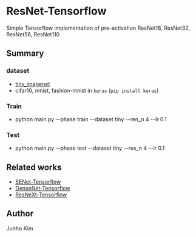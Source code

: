 # ResNet-Tensorflow
Simple Tensorflow implementation of pre-activation ResNet18, ResNet32, ResNet56, ResNet110

## Summary
### dataset
* [tiny_imagenet](https://tiny-imagenet.herokuapp.com/)
* cifar10, mnist, fashion-mnist in `keras` (`pip install keras`)

### Train
* python main.py --phase train --dataset tiny --ren_n 4 --lr 0.1

### Test
* python main.py --phase test --dataset tiny --res_n 4 --lr 0.1

## Related works
* [SENet-Tensorflow](https://github.com/taki0112/SENet-Tensorflow)
* [DenseNet-Tensorflow](https://github.com/taki0112/Densenet-Tensorflow)
* [ResNeXt-Tensorflow](https://github.com/taki0112/ResNeXt-Tensorflow)

## Author
Junho Kim

